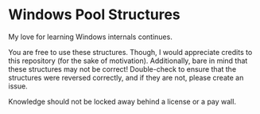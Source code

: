 # Windows Pool Structures
 My love for learning Windows internals continues.

You are free to use these structures. Though, I would appreciate credits to this repository (for the sake of motivation). Additionally, bare in mind that these structures may not be correct! Double-check to ensure that the structures were reversed correctly, and if they are not, please create an issue.

Knowledge should not be locked away behind a license or a pay wall.
